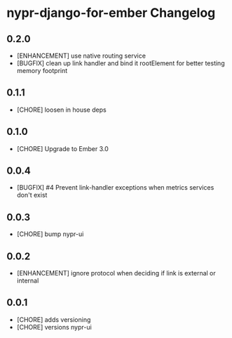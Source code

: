 # nypr-django-for-ember Changelog

## 0.2.0
- [ENHANCEMENT] use native routing service
- [BUGFIX] clean up link handler and bind it rootElement for better testing memory footprint

## 0.1.1
- [CHORE] loosen in house deps

## 0.1.0
- [CHORE] Upgrade to Ember 3.0

## 0.0.4
- [BUGFIX] #4 Prevent link-handler exceptions when metrics services don't exist

## 0.0.3
- [CHORE] bump nypr-ui

## 0.0.2

- [ENHANCEMENT] ignore protocol when deciding if link is external or internal

## 0.0.1

- [CHORE] adds versioning
- [CHORE] versions nypr-ui
